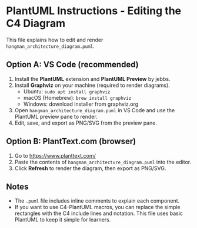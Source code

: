 
# PlantUML Instructions - Editing the C4 Diagram

This file explains how to edit and render `hangman_architecture_diagram.puml`.

## Option A: VS Code (recommended)
1. Install the **PlantUML** extension and **PlantUML Preview** by jebbs.
2. Install **Graphviz** on your machine (required to render diagrams).
   - Ubuntu: `sudo apt install graphviz`
   - macOS (Homebrew): `brew install graphviz`
   - Windows: download installer from graphviz.org
3. Open `hangman_architecture_diagram.puml` in VS Code and use the PlantUML preview pane to render.
4. Edit, save, and export as PNG/SVG from the preview pane.

## Option B: PlantText.com (browser)
1. Go to https://www.planttext.com/
2. Paste the contents of `hangman_architecture_diagram.puml` into the editor.
3. Click **Refresh** to render the diagram, then export as PNG/SVG.

## Notes
- The `.puml` file includes inline comments to explain each component.
- If you want to use C4-PlantUML macros, you can replace the simple rectangles with the C4 include lines and notation. This file uses basic PlantUML to keep it simple for learners.
